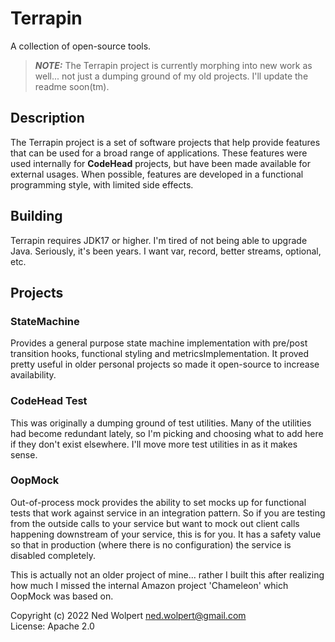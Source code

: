 # Terrapin

A collection of open-source tools.

> **_NOTE:_** The Terrapin project is currently morphing into new work as
> well... not just
> a dumping ground of my old projects. I'll update the readme soon(tm).

## Description

The Terrapin project is a set of software projects that help provide features
that can be used for a broad range of applications. These features were used
internally for **CodeHead** projects, but have been made available for external
usages. When possible, features are developed in a functional programming style,
with limited side effects.

## Building

Terrapin requires JDK17 or higher. I'm tired of not being able to upgrade Java.
Seriously, it's been years. I want var, record, better streams, optional, etc.

## Projects

### StateMachine

Provides a general purpose state machine implementation with pre/post transition
hooks, functional styling and metricsImplementation. It proved pretty useful in
older personal projects so made it open-source to increase availability.

### CodeHead Test

This was originally a dumping ground of test utilities. Many of the utilities
had become redundant lately, so I'm picking and choosing what to add here if
they don't exist elsewhere. I'll move more test utilities in as it makes sense.

### OopMock

Out-of-process mock provides the ability to set mocks up for functional tests
that work against service in an integration pattern. So if you are testing from
the outside calls to your service but want to mock out client calls happening
downstream of your service, this is for you. It has a safety value so that in
production (where there is no configuration) the service is disabled completely.

This is actually not an older project of mine... rather I built this after
realizing how much I missed the internal Amazon project 'Chameleon' which
OopMock was based on.

Copyright (c) 2022 Ned Wolpert <ned.wolpert@gmail.com>  
License: Apache 2.0